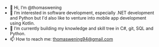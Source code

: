 - 👋 Hi, I’m @thomaswening
- 👀 I’m interested in software development, especially .NET development and Python but I'd also like to venture into mobile app development using Kotlin.
- 🌱 I’m currently building my knowledge and skill tree in C#, git, SQL and Python.
- 📫 How to reach me: thomaswening94@gmail.com

<!---
thomaswening/thomaswening is a ✨ special ✨ repository because its `README.md` (this file) appears on your GitHub profile.
You can click the Preview link to take a look at your changes.
--->
